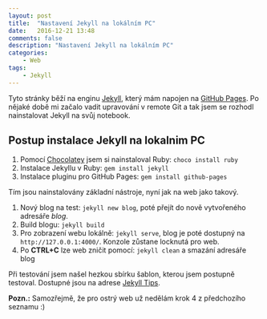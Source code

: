 ```yaml
---
layout: post
title:  "Nastavení Jekyll na lokálním PC"
date:   2016-12-21 13:48
comments: false
description: "Nastavení Jekyll na lokálním PC"
categories: 
    - Web
tags: 
    - Jekyll
---
```


Tyto stránky běží na enginu [Jekyll](https://jekyllrb.com/), který mám napojen na [GitHub Pages](https://pages.github.com/).
Po nějaké době mi začalo vadit upravování v remote Git a tak jsem se rozhodl nainstalovat Jekyll na svůj notebook.

## Postup instalace Jekyll na lokalnim PC

1. Pomocí [Chocolatey](https://chocolatey.org/) jsem si nainstaloval Ruby: `choco install ruby`
2. Instalace Jekyllu v Ruby: `gem install jekyll`
3. Instalace pluginu pro GitHub Pages: `gem install github-pages`

Tím jsou nainstalovány základní nástroje, nyní jak na web jako takový. 

1. Nový blog na test: `jekyll new blog`, poté přejít do nově vytvořeného adresáře *blog*.
2. Build blogu: `jekyll build`
3. Pro zobrazení webu lokálně: `jekyll serve`, blog je poté dostupný na `http://127.0.0.1:4000/`. Konzole zůstane locknutá pro web.
4. Po **CTRL+C** lze web zničit pomocí: `jekyll clean` a smazání adresáře blog

Při testování jsem našel hezkou sbírku šablon, kterou jsem postupně testoval. Dostupné jsou na adrese [Jekyll Tips](http://jekyll.tips/templates/).

**Pozn.:** Samozřejmě, že pro ostrý web už nedělám krok 4 z předchozího seznamu :)

